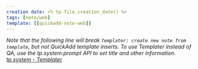 ```yaml
---
creation date: <% tp.file.creation_date() %>
tags: [note/web]
template: [[quickadd-note-web]]
---
```

*Note that the following line will break `Templater: create new note from template`, but not QuickAdd template inserts. To use Templater instead of QA, use the tp.system.prompt API to set title and other information. [tp.system - Templater](https://silentvoid13.github.io/Templater/internal-functions/internal-modules/system-module.html)*
